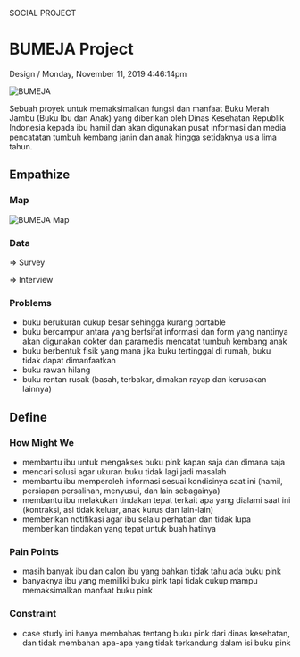 <p class="type">SOCIAL PROJECT</p>

# BUMEJA Project

<p class="meta">Design  /  Monday, November 11, 2019 4:46:14pm</p>

![BUMEJA](https://farooq-agent.web.app/assets/images/works/large/bumeja.jpg)

Sebuah proyek untuk memaksimalkan fungsi dan manfaat Buku Merah Jambu (Buku Ibu dan Anak) yang diberikan oleh Dinas Kesehatan Republik Indonesia kepada ibu hamil dan akan digunakan pusat informasi dan media pencatatan tumbuh kembang janin dan anak hingga setidaknya usia lima tahun.

## Empathize

### Map

![BUMEJA Map](https://farooq-agent.web.app/assets/images/works/details/214-bumeja/bumeja-conventional-map.jpg)

### Data

⇒ Survey

⇒ Interview

### Problems

- buku berukuran cukup besar sehingga kurang portable
- buku bercampur antara yang berfsifat informasi dan form yang nantinya akan digunakan dokter dan paramedis mencatat tumbuh kembang anak
- buku berbentuk fisik yang mana jika buku tertinggal di rumah, buku tidak dapat dimanfaatkan
- buku rawan hilang
- buku rentan rusak (basah, terbakar, dimakan rayap dan kerusakan lainnya)

## Define

### How Might We

- membantu ibu untuk mengakses buku pink kapan saja dan dimana saja
- mencari solusi agar ukuran buku tidak lagi jadi masalah
- membantu ibu memperoleh informasi sesuai kondisinya saat ini (hamil, persiapan persalinan, menyusui, dan lain sebagainya)
- membantu ibu melakukan tindakan tepat terkait apa yang dialami saat ini (kontraksi, asi tidak keluar, anak kurus dan lain-lain)
- memberikan notifikasi agar ibu selalu perhatian dan tidak lupa memberikan tindakan yang tepat untuk buah hatinya

### Pain Points

- masih banyak ibu dan calon ibu yang bahkan tidak tahu ada buku pink
- banyaknya ibu yang memiliki buku pink tapi tidak cukup mampu memaksimalkan manfaat buku pink

### Constraint

- case study ini hanya membahas tentang buku pink dari dinas kesehatan, dan tidak membahan apa-apa yang tidak terkandung dalam isi buku pink
